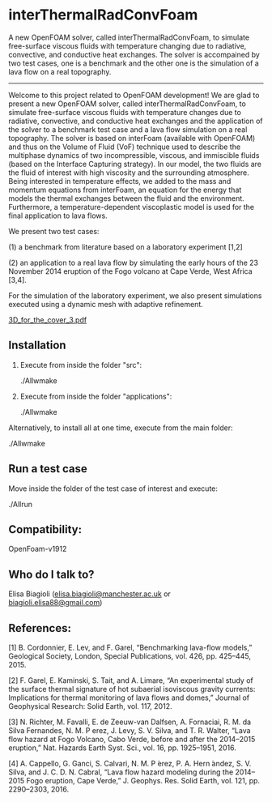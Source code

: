 # interThermalRadConvFoam
A new OpenFOAM solver, called interThermalRadConvFoam, to simulate free-surface viscous fluids with temperature changing due to radiative, convective, and conductive heat exchanges. The solver is accompained by two test cases, one is a benchmark and the other one is the simulation of a lava flow on a real topography.

-----------------------

Welcome to this project related to OpenFOAM development!
We are glad to present a new OpenFOAM solver, called interThermalRadConvFoam, 
to simulate free-surface viscous fluids with temperature changes due 
to radiative, convective, and conductive heat exchanges and the application 
of the solver to a benchmark test case and a lava flow simulation on a real 
topography. The solver is based on interFoam (available with OpenFOAM) and 
thus on the Volume of Fluid (VoF) technique used to describe the multiphase 
dynamics of two incompressible, viscous, and immiscible fluids (based on 
the Interface Capturing strategy). In our model, the two fluids are the 
fluid of interest with high viscosity and the surrounding atmosphere. 
Being interested in temperature effects, we added to the mass and momentum 
equations from interFoam, an equation for the energy that models the thermal 
exchanges between the fluid and the environment. Furthermore, a 
temperature-dependent viscoplastic model is used for the final application 
to lava flows. 

We present two test cases: 

(1) a benchmark from literature based on a laboratory experiment [1,2] 

(2) an application to a real lava flow by simulating the early hours of 
the 23 November 2014 eruption of the Fogo volcano at Cape Verde, West 
Africa [3,4]. 

For the simulation of the laboratory experiment, we also present simulations 
executed using a dynamic mesh with adaptive refinement.

[3D_for_the_cover_3.pdf](https://github.com/user-attachments/files/19287512/3D_for_the_cover_3.pdf)

## Installation
1. Execute from inside the folder "src":

     ./Allwmake

2. Execute from inside the folder "applications":

     ./Allwmake

Alternatively, to install all at one time, execute from the main folder:

  ./Allwmake


## Run a test case
Move inside the folder of the test case of interest and execute:

./Allrun


## Compatibility: 
OpenFoam-v1912


## Who do I talk to? 
Elisa Biagioli (elisa.biagioli@manchester.ac.uk or biagioli.elisa88@gmail.com)


## References:

[1] B. Cordonnier, E. Lev, and F. Garel, “Benchmarking lava-flow models,” 
Geological Society, London, Special Publications, vol. 426, pp. 425–445, 2015.

[2] F. Garel, E. Kaminski, S. Tait, and A. Limare, “An experimental study 
of the surface thermal signature of hot subaerial isoviscous gravity currents: 
Implications for thermal monitoring of lava flows and domes,” Journal of 
Geophysical Research: Solid Earth, vol. 117, 2012.

[3] N. Richter, M. Favalli, E. de Zeeuw-van Dalfsen, A. Fornaciai, R. M. 
da Silva Fernandes, N. M. P erez, J. Levy, S. V. Silva, and T. R. Walter, 
“Lava flow hazard at Fogo Volcano, Cabo Verde, before and after the 2014–2015 
eruption,” Nat. Hazards Earth Syst. Sci., vol. 16, pp. 1925–1951, 2016.

[4] A. Cappello, G. Ganci, S. Calvari, N. M. P ́erez, P. A. Hern ́andez, S. V. 
Silva, and J. C. D. N. Cabral, “Lava flow hazard modeling during the 2014–2015 
Fogo eruption, Cape Verde,” J. Geophys. Res. Solid Earth, vol. 121, 
pp. 2290–2303, 2016.
